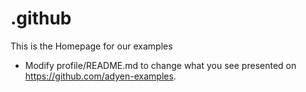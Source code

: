 # .github

This is the Homepage for our examples

* Modify profile/README.md to change what you see presented on https://github.com/adyen-examples.

